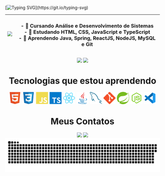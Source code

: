 [![Typing SVG](https://readme-typing-svg.herokuapp.com/?color=407AFC&size=30&center=true&vCenter=true&width=1000&lines=Oii!+Sou+Luiz+Eduardo+👋;+Desenvolvedor+Full-Stack;)](https://git.io/typing-svg)


| <img src="https://user-images.githubusercontent.com/74038190/219923809-b86dc415-a0c2-4a38-bc88-ad6cf06395a8.gif" width=45% height="auto" ><br>  | <h3 align="center" style="justify-content: center"> - 📘 Cursando Análise e Desenvolvimento de Sistemas <br> - 🌱 Estudando HTML, CSS, JavaScript e TypeScript <br> - 🌱 Aprendendo Java, Spring, ReactJS, NodeJS, MySQL e Git <br> </h3> |
|:--------------------------:|:----------------------:|


<div align="center">
<img height="180em" src="https://github-readme-stats.vercel.app/api?username=luizeduardoSC&show_icons=true&theme=highcontrast"/>
<img height="180em" src="https://github-readme-stats.vercel.app/api/top-langs/?username=LuizEduardoSC&layout=compact&langs_count=7&theme=highcontrast"/>
<div/>
  
<div align="center"> 
  <div style="display: inline_block">
    <h1 align="center"> Tecnologias que estou aprendendo </h1>
    <img align="center" height="40" width="40" alt="html-icon" src="https://raw.githubusercontent.com/devicons/devicon/master/icons/html5/html5-original.svg">
    <img align="center" height="40" width="40" alt="css-icon" src="https://raw.githubusercontent.com/devicons/devicon/master/icons/css3/css3-original.svg">
    <img align="center" height="40" width="40" alt="js-icon" src="https://raw.githubusercontent.com/devicons/devicon/master/icons/javascript/javascript-plain.svg">
    <img align="center" height="40" width="40" alt="Ts-icon" src="https://raw.githubusercontent.com/devicons/devicon/master/icons/typescript/typescript-plain.svg">
    <img align="center" height="40" width="40" alt="React-icon" src="https://raw.githubusercontent.com/devicons/devicon/master/icons/react/react-original.svg">
    <img align="center" height="40" width="40" alt="Java-icon" src="https://raw.githubusercontent.com/devicons/devicon/master/icons/java/java-original.svg">
    <img align="center" height="40" width="40" alt="MySQL-icon"  src="https://raw.githubusercontent.com/devicons/devicon/master/icons/mysql/mysql-original.svg">
    <img align="center" height="40" width="40" alt="Git-icon" src="https://raw.githubusercontent.com/devicons/devicon/master/icons/git/git-original.svg">
    <img align="center" height="40" width="40" alt="Spring-icon" src="https://raw.githubusercontent.com/devicons/devicon/master/icons/spring/spring-original.svg">
    <img align="center" height="40" width="40" alt="Node-icon" src="https://raw.githubusercontent.com/vscode-icons/vscode-icons/master/icons/file_type_node.svg">
    <img align="center" height="40" width="40" alt="Vscode-icon" src="https://raw.githubusercontent.com/vscode-icons/vscode-icons/master/icons/file_type_vscode.svg">
    <div/>
    
         
    
<h1 align="center"> Meus Contatos </h1>
<a href = "mailto:luizeduardoedd1@gmail.com"><img src="https://img.shields.io/badge/Gmail-D14836?style=for-the-badge&logo=gmail&logoColor=white" target="_blank"></a>
<a href="https://www.linkedin.com/in/luiz-eduardosc" target="_blank"><img src="https://img.shields.io/badge/-LinkedIn-%230077B5?style=for-the-badge&logo=linkedin&logoColor=white" target="_blank"></a>

<div align="center"> 
  <source media="(prefers-color-scheme: dark)" srcset="https://raw.githubusercontent.com/LuizEduardoSC/LuizEduardoSC/output/github-contribution-grid-snake-dark.svg">
  <source media="(prefers-color-scheme: light)" srcset="https://raw.githubusercontent.com/LuizEduardoSC/LuizEduardoSC/output/github-contribution-grid-snake-dark.svg">
  <img alt="github contribution grid snake animation" src="https://raw.githubusercontent.com/LuizEduardoSC/LuizEduardoSC/output/github-contribution-grid-snake-dark.svg">
</div>

